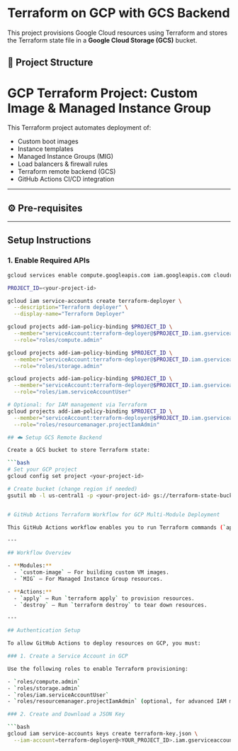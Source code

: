 # Terraform on GCP with GCS Backend

This project provisions Google Cloud resources using Terraform and stores the Terraform state file in a **Google Cloud Storage (GCS)** bucket.

## 📁 Project Structure

# GCP Terraform Project: Custom Image & Managed Instance Group

This Terraform project automates deployment of:

- Custom boot images
- Instance templates
- Managed Instance Groups (MIG)
- Load balancers & firewall rules
- Terraform remote backend (GCS)
- GitHub Actions CI/CD integration

--- 

## ⚙️ Pre-requisites


---
## Setup Instructions

### 1. Enable Required APIs
```bash
gcloud services enable compute.googleapis.com iam.googleapis.com cloudresourcemanager.googleapis.com

PROJECT_ID=<your-project-id>

gcloud iam service-accounts create terraform-deployer \
  --description="Terraform deployer" \
  --display-name="Terraform Deployer"

gcloud projects add-iam-policy-binding $PROJECT_ID \
  --member="serviceAccount:terraform-deployer@$PROJECT_ID.iam.gserviceaccount.com" \
  --role="roles/compute.admin"

gcloud projects add-iam-policy-binding $PROJECT_ID \
  --member="serviceAccount:terraform-deployer@$PROJECT_ID.iam.gserviceaccount.com" \
  --role="roles/storage.admin"

gcloud projects add-iam-policy-binding $PROJECT_ID \
  --member="serviceAccount:terraform-deployer@$PROJECT_ID.iam.gserviceaccount.com" \
  --role="roles/iam.serviceAccountUser"

# Optional: for IAM management via Terraform
gcloud projects add-iam-policy-binding $PROJECT_ID \
  --member="serviceAccount:terraform-deployer@$PROJECT_ID.iam.gserviceaccount.com" \
  --role="roles/resourcemanager.projectIamAdmin"

## ☁️ Setup GCS Remote Backend

Create a GCS bucket to store Terraform state:

```bash
# Set your GCP project
gcloud config set project <your-project-id>

# Create bucket (change region if needed)
gsutil mb -l us-central1 -p <your-project-id> gs://terraform-state-bucket-web-app


# GitHub Actions Terraform Workflow for GCP Multi-Module Deployment

This GitHub Actions workflow enables you to run Terraform commands (`apply` or `destroy`) on specific Terraform modules (`custom-image` or `MIG`) within this repository.

---

## Workflow Overview

- **Modules:**  
  - `custom-image` — For building custom VM images.  
  - `MIG` — For Managed Instance Group resources.

- **Actions:**  
  - `apply` — Run `terraform apply` to provision resources.  
  - `destroy` — Run `terraform destroy` to tear down resources.

---

## Authentication Setup

To allow GitHub Actions to deploy resources on GCP, you must:

### 1. Create a Service Account in GCP

Use the following roles to enable Terraform provisioning:

- `roles/compute.admin`
- `roles/storage.admin`
- `roles/iam.serviceAccountUser`
- `roles/resourcemanager.projectIamAdmin` (optional, for advanced IAM management)

### 2. Create and Download a JSON Key

```bash
gcloud iam service-accounts keys create terraform-key.json \
  --iam-account=terraform-deployer@<YOUR_PROJECT_ID>.iam.gserviceaccount.com


